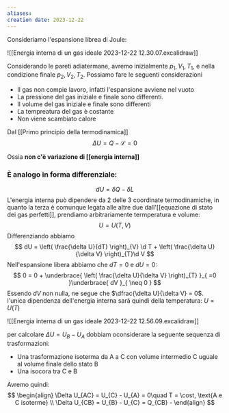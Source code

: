 ```yaml
---
aliases: 
creation date: 2023-12-22
---
```


Consideriamo l'espansione librea di Joule:

![[Energia interna di un gas ideale 2023-12-22 12.30.07.excalidraw]]

Considerando le pareti adiatermane, avremo inizialmente $p_{1},V_{1},T_{1}$, e nella condizione finale $p_{2},V_{2},T_{2}$.
Possiamo fare le seguenti considerazioni

- Il gas non compie lavoro, infatti l'espansione avviene nel vuoto
- La pressione del gas iniziale e finale sono differenti.
- Il volume del gas iniziale e finale sono differenti
- La tempreatura del gas è costante
- Non viene scambiato calore

Dal [[Primo principio della termodinamica]]
$$ \Delta U = Q - \mathcal{L} = 0 $$

Ossia **non c'è variazione di [[energia interna]]**


### È analogo in forma differenziale:

$$dU = \delta Q - \delta L$$
L'energia interna può dipendere da 2 delle 3 coordinate termodinamiche, in quanto la terza è comunque legata alle altre due dall'[[equazione di stato dei gas perfetti]], prendiamo arbitrariamente termperatura e volume:
$$ U = U(T,V) $$
Differenziando abbiamo
$$ dU = \left( \frac{\delta U}{dT} \right)_{V} \d T + \left( \frac{\delta U}{\delta V} \right)_{T}\d V $$
Nell'espansione libera abbiamo che $dT = 0$ e $dU = 0$:
$$ 0 = 0 + \underbrace{ \left( \frac{\delta U}{\delta V} \right)_{T} }_{ =0 }\underbrace{ dV }_{ \neq 0 } $$
Essendo $dV$ non nulla, ne segue che $\dfrac{\delta U}{\delta V} = 0$.
l'unica dipendenza dell'energia interna sarà quindi della temperatura: $U=U(T)$

![[Energia interna di un gas ideale 2023-12-22 12.56.09.excalidraw]]

per calcolare $\Delta U = U_{B} - U_{A}$ dobbiam oconsiderare la seguente sequenza di trasformazioni:
- Una trasformazione isoterma da A a C con volume intermedio C uguale al volume finale dello stato B
- Una isocora tra C e B

Avremo quindi:
$$ \begin{align}
\Delta U_{AC} = U_{C} - U_{A} = 0\quad T = \cost, \text{A e C isoterme} \\
\Delta U_{CB} = U_{B} - U_{C} = Q_{CB} - 
\end{align} $$